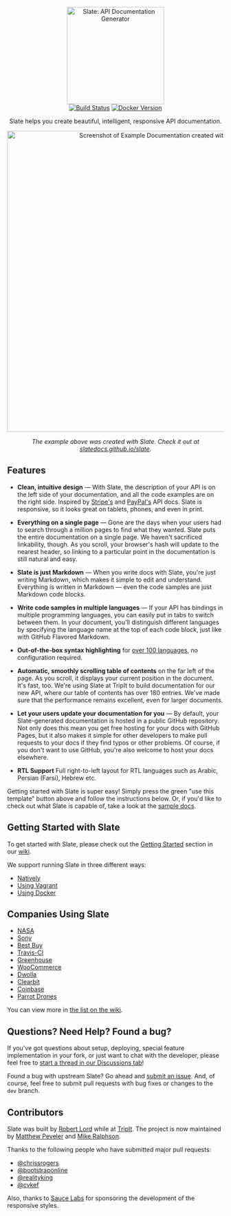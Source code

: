 <p align="center">
  <img src="https://raw.githubusercontent.com/slatedocs/img/main/logo-slate.png" alt="Slate: API Documentation Generator" width="226">
  <br>
  <a href="https://github.com/slatedocs/slate/actions?query=workflow%3ABuild+branch%3Amain"><img src="https://github.com/slatedocs/slate/workflows/Build/badge.svg?branch=main" alt="Build Status"></a>
  <a href="https://hub.docker.com/r/slatedocs/slate"><img src="https://img.shields.io/docker/v/slatedocs/slate?sort=semver" alt="Docker Version" /></a>
</p>

<p align="center">Slate helps you create beautiful, intelligent, responsive API documentation.</p>

<p align="center"><img src="https://raw.githubusercontent.com/slatedocs/img/main/screenshot-slate.png" width=700 alt="Screenshot of Example Documentation created with Slate"></p>

<p align="center"><em>The example above was created with Slate. Check it out at <a href="https://slatedocs.github.io/slate">slatedocs.github.io/slate</a>.</em></p>

Features
------------

* **Clean, intuitive design** — With Slate, the description of your API is on the left side of your documentation, and all the code examples are on the right side. Inspired by [Stripe's](https://stripe.com/docs/api) and [PayPal's](https://developer.paypal.com/webapps/developer/docs/api/) API docs. Slate is responsive, so it looks great on tablets, phones, and even in print.

* **Everything on a single page** — Gone are the days when your users had to search through a million pages to find what they wanted. Slate puts the entire documentation on a single page. We haven't sacrificed linkability, though. As you scroll, your browser's hash will update to the nearest header, so linking to a particular point in the documentation is still natural and easy.

* **Slate is just Markdown** — When you write docs with Slate, you're just writing Markdown, which makes it simple to edit and understand. Everything is written in Markdown — even the code samples are just Markdown code blocks.

* **Write code samples in multiple languages** — If your API has bindings in multiple programming languages, you can easily put in tabs to switch between them. In your document, you'll distinguish different languages by specifying the language name at the top of each code block, just like with GitHub Flavored Markdown.

* **Out-of-the-box syntax highlighting** for [over 100 languages](https://github.com/jneen/rouge/wiki/List-of-supported-languages-and-lexers), no configuration required.

* **Automatic, smoothly scrolling table of contents** on the far left of the page. As you scroll, it displays your current position in the document. It's fast, too. We're using Slate at TripIt to build documentation for our new API, where our table of contents has over 180 entries. We've made sure that the performance remains excellent, even for larger documents.

* **Let your users update your documentation for you** — By default, your Slate-generated documentation is hosted in a public GitHub repository. Not only does this mean you get free hosting for your docs with GitHub Pages, but it also makes it simple for other developers to make pull requests to your docs if they find typos or other problems. Of course, if you don't want to use GitHub, you're also welcome to host your docs elsewhere.

* **RTL Support** Full right-to-left layout for RTL languages such as Arabic, Persian (Farsi), Hebrew etc.

Getting started with Slate is super easy! Simply press the green "use this template" button above and follow the instructions below. Or, if you'd like to check out what Slate is capable of, take a look at the [sample docs](https://slatedocs.github.io/slate/).

Getting Started with Slate
------------------------------

To get started with Slate, please check out the [Getting Started](https://github.com/slatedocs/slate/wiki#getting-started)
section in our [wiki](https://github.com/slatedocs/slate/wiki).

We support running Slate in three different ways:
* [Natively](https://github.com/slatedocs/slate/wiki/Using-Slate-Natively)
* [Using Vagrant](https://github.com/slatedocs/slate/wiki/Using-Slate-in-Vagrant)
* [Using Docker](https://github.com/slatedocs/slate/wiki/Using-Slate-in-Docker)

Companies Using Slate
---------------------------------

* [NASA](https://api.nasa.gov)
* [Sony](http://developers.cimediacloud.com)
* [Best Buy](https://bestbuyapis.github.io/api-documentation/)
* [Travis-CI](https://docs.travis-ci.com/api/)
* [Greenhouse](https://developers.greenhouse.io/harvest.html)
* [WooCommerce](http://woocommerce.github.io/woocommerce-rest-api-docs/)
* [Dwolla](https://docs.dwolla.com/)
* [Clearbit](https://clearbit.com/docs)
* [Coinbase](https://developers.coinbase.com/api)
* [Parrot Drones](http://developer.parrot.com/docs/bebop/)

You can view more in [the list on the wiki](https://github.com/slatedocs/slate/wiki/Slate-in-the-Wild).

Questions? Need Help? Found a bug?
--------------------

If you've got questions about setup, deploying, special feature implementation in your fork, or just want to chat with the developer, please feel free to [start a thread in our Discussions tab](https://github.com/slatedocs/slate/discussions)!

Found a bug with upstream Slate? Go ahead and [submit an issue](https://github.com/slatedocs/slate/issues). And, of course, feel free to submit pull requests with bug fixes or changes to the `dev` branch.

Contributors
--------------------

Slate was built by [Robert Lord](https://lord.io) while at [TripIt](https://www.tripit.com/). The project is now maintained by [Matthew Peveler](https://github.com/MasterOdin) and [Mike Ralphson](https://github.com/MikeRalphson).

Thanks to the following people who have submitted major pull requests:

- [@chrissrogers](https://github.com/chrissrogers)
- [@bootstraponline](https://github.com/bootstraponline)
- [@realityking](https://github.com/realityking)
- [@cvkef](https://github.com/cvkef)

Also, thanks to [Sauce Labs](http://saucelabs.com) for sponsoring the development of the responsive styles.

